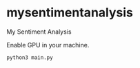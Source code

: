 # mysentimentanalysis

My Sentiment Analysis

Enable GPU in your machine. 

```bash
python3 main.py
```
